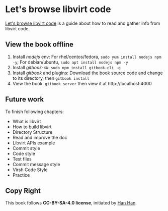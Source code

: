 # Let's browse libvirt code
[Let's browse libvirt code](https://qiankehan.github.io/browse-libvirt.github.io/) is a guide about 
how to read and gather info from libvirt code.

## View the book offline
1. Install *nodejs* env: For rhel/centos/fedora, `sudo yum install nodejs npm -y`; 
For debian/ubuntu, `sudo apt install nodejs npm -y`
2. Install *gitbook-cli*: `sudo npm install gitbook-cli -g`
3. Install *gitbook* and plugins: Download the book source code and change to 
its directory, then `gitbook install`
4. View the book. `gitbook server` then view it at http://localhost:4000

## Future work
To finish following chapters:
- What is libvirt
- How to build libvirt
- Directory Structure
- Read and improve the doc
- Libvirt APIs example
- Commit style
- Code style
- Test files
- Commit message style
- Virsh Code Style
- Practice

## Copy Right
This book follows **CC-BY-SA-4.0 license**, initiated by [Han Han](hhan@redhat.com).
